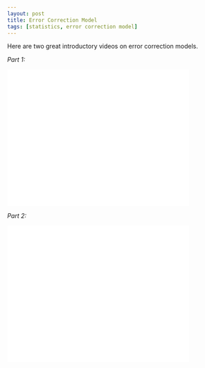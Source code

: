 ```yaml
---
layout: post
title: Error Correction Model
tags: [statistics, error correction model]
---
```

Here are two great introductory videos on error correction models.<!--more-->

_Part 1:_

<iframe width="420" height="315" src="//www.youtube.com/embed/wYQ_v_0tk_c" frameborder="0" allowfullscreen></iframe>

_Part 2:_

<iframe width="420" height="315" src="//www.youtube.com/embed/xVIkb-QeZ40" frameborder="0" allowfullscreen></iframe>